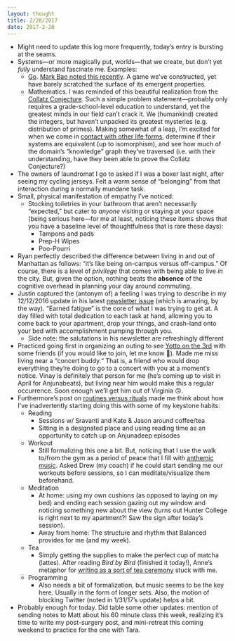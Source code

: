 ```yaml
---
layout: thought
title: 2/20/2017
date: 2017-2-20
---
```


- Might need to update this log more frequently, today’s entry is bursting at the seams.
- Systems—or more magically put, worlds—that we create, but don’t yet _fully_ understand fascinate me. Examples:
	- [Go](https://en.wikipedia.org/wiki/Go_(game)). [Mark Bao noted this recently](https://twitter.com/markbao/status/833406045997395969). A game we’ve constructed, yet have barely scratched the surface of its emergent properties.
	- Mathematics. I was reminded of this beautiful realization from the [Collatz Conjecture](https://twitter.com/jasdev/status/833408677264683011). Such a simple problem statement—probably only requires a grade-school-level education to understand, yet the greatest minds in our field can’t crack it. We (humankind) created the integers, but haven’t unpacked its greatest mysteries (e.g. distribution of primes). Making somewhat of a leap, I’m excited for when we come in [contact with other life forms](https://github.com/Jasdev/thoughts/blame/fed73c9e022360a5f7ffdabde721300f02431bdc/beliefs.md#L19), determine if their systems are equivalent (up to isomorphism), and see how much of the domain’s “knowledge” graph they’ve traversed (i.e. with their understanding, have they been able to prove the Collatz Conjecture?)
- The owners of laundromat I go to asked if I was a boxer last night, after seeing my cycling jerseys. Felt a warm sense of “belonging” from that interaction during a normally mundane task.
- Small, physical manifestation of empathy I’ve noticed:
	- Stocking toiletries in your bathroom that aren’t necessarily “expected,” but cater to _anyone_ visiting or staying at your space (being serious here—for me at least, noticing these items shows that you have a baseline level of thoughtfulness that is rare these days):
		- Tampons and pads
		- Prep-H Wipes
		- Poo-Pourri
- Ryan perfectly described the difference between living in and out of Manhattan as follows: “it’s like being on-campus versus off-campus.” Of course, there is a level of _privilege_ that comes with being able to live _in_ the city. But, given the option, nothing beats the __absence__ of the cognitive overhead in planning your day around commuting.
- Justin captured the (antonym of) a feeling I was trying to describe in my 12/12/2016 update in his latest [newsletter issue](http://tinyletter.com/jmduke/letters/one-of-those-slow-weeks) (which is amazing, by the way). “Earned fatigue” is the core of what I was trying to get at. A day filled with total dedication to each task at hand, allowing you to come back to your apartment, drop your things, and crash-land onto your bed with accomplishment pumping through you.
	- Side note: the salutations in his newsletter are refreshingly different
- Practiced going first in organizing an outing to see [Yotto on the 3rd](http://www.ticketfly.com/purchase/event/1426253) with some friends (if you would like to join, let me know 🙂). Made me miss living near a “concert buddy.“ That is, a friend who would drop everything they’re doing to go to a concert with you at a moment’s notice. Vinay is definitely that person for me (he’s coming up to visit in April for Anjunabeats), but living near him would make this a regular occurrence. Soon enough we’ll get him out of Virginia 🙃.
- Furthermore’s post on [routines versus rituals](http://furthermore.equinox.com/articles/2017/02/exercise-rituals) made me think about how I’ve inadvertently starting doing this with some of my keystone habits:
	- Reading
		- Sessions w/ Sravanti and Kate & Jason around coffee/tea
		- Sitting in a designated place and using reading time as an opportunity to catch up on Anjunadeep episodes
	- Workout
		- Still formalizing this one a bit. But, noticing that I use the walk to/from the gym as a period of peace that I fill with [anthemic music](https://soundcloud.com/thirdpartymusic/third-party-have-no-fear-1). Asked Drew (my coach) if he could start sending me our workouts before sessions, so I can meditate/visualize them beforehand.
	- Meditation
		- At home: using my own cushions (as opposed to laying on my bed) and ending each session gazing out my window and noticing something new about the view (turns out Hunter College is right next to my apartment?! Saw the sign after today’s session).
		- Away from home: The structure and rhythm that Balanced provides for me (and my week).
	- Tea
		- Simply getting the supplies to make the perfect cup of matcha (lattes). After reading _Bird by Bird_ (finished it today!), Anne’s metaphor for [writing as a sort of tea ceremony](https://www.instagram.com/p/BPk28P5AIGj) stuck with me.
	- Programming
		- Also needs a bit of formalization, but music seems to be the  key here. Usually in the form of longer sets. Also, the motion of blocking Twitter (noted in 1/31/17’s update) helps a bit.
- Probably enough for today. Did table some other updates: mention of sending notes to Matt about his 60 minute class this week, realizing it’s time to write my post-surgery post, and mini-retreat this coming weekend to practice for the one with Tara.
